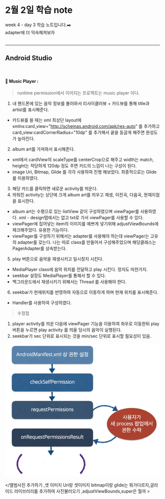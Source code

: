 2월 2일 학습 note
===================


week 4 - day 3 학습 노트입니다.:black_nib:  <br/> adapter에 더 익숙해져보자   <br/><br/>


----------


Android Studio
-------------
<br/>

#### :bookmark_tabs:  Music Player :

> runtime permission에서 이어지는 프로젝트는 music player 이다. 

1. 내 핸드폰에 있는 음악 정보를 불러와서 리사이클러뷰 + 카드뷰를 통해 title과 artist를 표시해준다.
 - 카드뷰를 쓸 때는 xml 최상단 layout에 xmlns:card_view="http://schemas.android.com/apk/res-auto" 를 추가하고
  card_view:cardCornerRadius="10dp" 를 추가해서 끝을 둥글게 해주면 완성도가 높아진다.
2. album art를 가져와서 표시해준다. 
 - xml에서 cardView의 scaleType를 centerCrop으로 해주고 width는 match, height는 적당하게 120dp 정도 주면 카드의 느낌이 나는 구성이 된다. 
 - image Uri, Bitmap, Glide 를 각각 사용하여 진행 해보았다. 최종적으로는 Glide를 이용하였다. 
3. 해당 카드를 클릭하면 새로운 activity를 띄운다.
4. 띄워진 activity는 상단에 크게 album art를 띄우고 재생, 이전곡, 다음곡, 현재지점을 표시한다.
 - album art는 수평으로 있는 listView 같이 구성하였으며 viewPager를 사용하였다. xml - design탭에서는 없고 txt로 가서 viewPager를 사용할 수 있다.
 - viewPager에 집어넣는 item의 이미지를 예쁘게 넣기위해 adjustViewBounds에 체크해주었다. 유용한 기능이다. 
 - viewPager를 구성하기 위해서는 adapter를 사용해야 하는데 viewPager는 고유의 adapter를 갖는다. 나는 따로 class를 만들어서 구성해주었으며 해당클래스는 PagerAdapter를 상속받는다.
5. play 버튼으로 음악을 재생시키고 일시정지 시킨다.
 - MediaPlayer class에 음악 위치를 전달하고 play 시킨다. 정지도 마찬가지. 
 - seekbar 설정도 MediaPlayer를 통해서 할 수 있다.
 - 백그라운드에서 재생시키기 위해서는 Thread 를 사용해야 한다.
6. seekbar가 현재위치를 반영하여 자동으로 이동하게 하며 현재 위치를 표시해준다.
 - Handler를 사용하여 구성하였다. 

> 수정점
1. player activity를 띄운 다음에 viewPager 기능을 이용하여 좌우로 이동한뒤 play 버튼을 누르면 play activity 를 띄울 당시의 음악이 실행된다.
2. seekbar가 sec 단위로 표시되는 것을 min/sec 단위로 표시할 필요성이 있음.


![aboutRP](https://github.com/Rocher0724/FC_ADS_LEECHOONGYUL/blob/master/class/picture/170201/aboutRP.JPG "aboutRP") 


</앨범사진 추가하기 ,셋 이미지 Uri랑 셋이미지 bitmap이랑 glide는 뭐가다르지,글라이드 라이브러리를 추가하여 사진불러오기 ,adjustViewBounds,super은 뭘까 >